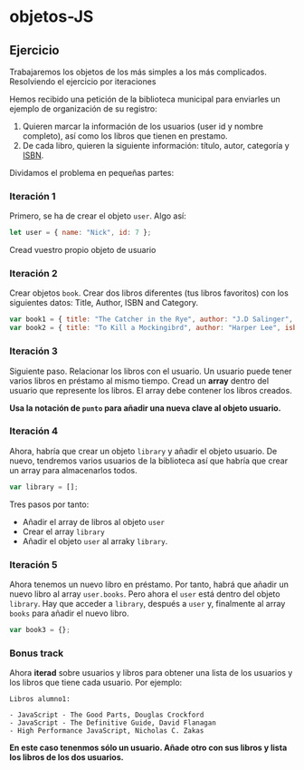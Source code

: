 # objetos-JS

## Ejercicio

Trabajaremos los objetos de los más simples a los más complicados. Resolviendo el ejercicio por iteraciones

Hemos recibido una petición de la biblioteca municipal para enviarles un ejemplo de organización de su registro:

1. Quieren marcar la información de los usuarios (user id y nombre completo), así como los libros que tienen en prestamo.
2. De cada libro, quieren la siguiente información: título, autor, categoría y [ISBN](https://en.wikipedia.org/wiki/International_Standard_Book_Number).

Dividamos el problema en pequeñas partes:

### Iteración 1

Primero, se ha de crear el objeto `user`. Algo así:

```javascript
let user = { name: "Nick", id: 7 };
```
Cread vuestro propio objeto de usuario

### Iteración 2

Crear objetos `book`. Crear dos libros diferentes (tus libros favoritos) con los siguientes datos: Title, Author, ISBN and Category.

```javascript
var book1 = { title: "The Catcher in the Rye", author: "J.D Salinger", isbn: "0316769487", category: "Classic Literature" };
var book2 = { title: "To Kill a Mockingibrd", author: "Harper Lee", isbn: "0446310786", category: "Classic Literature" };
```

### Iteración 3

Siguiente paso. Relacionar los libros con el usuario. Un usuario puede tener varios libros en préstamo al mismo tiempo.
Cread un **array** dentro del usuario que represente los libros. El array debe contener los libros creados.

**Usa la notación de `punto` para añadir una nueva clave al objeto usuario.**

### Iteración 4

Ahora, habría que crear un objeto `library` y añadir el objeto usuario. De nuevo, tendremos varios usuarios de la biblioteca así que habría que crear un array para almacenarlos todos.

```javascript
var library = [];
```

Tres pasos por tanto:
- Añadir el array de libros al objeto `user`
- Crear el array `library`
- Añadir el objeto `user` al arraky `library`.

### Iteración 5

Ahora tenemos un nuevo libro en préstamo. Por tanto, habrá que añadir un nuevo libro al array `user.books`. Pero ahora el `user` está dentro del objeto `library`. Hay que acceder a `library`, después a `user` y, finalmente al array `books` para añadir el nuevo libro.

```javascript
var book3 = {};
```

### Bonus track

Ahora **iterad** sobre usuarios y libros para obtener una lista de los usuarios y los libros que tiene cada usuario. Por ejemplo:

```
Libros alumno1:

- JavaScript - The Good Parts, Douglas Crockford
- JavaScript - The Definitive Guide, David Flanagan
- High Performance JavaScript, Nicholas C. Zakas
```

**En este caso tenenmos sólo un usuario. Añade otro con sus libros y lista los libros de los dos usuarios.**

